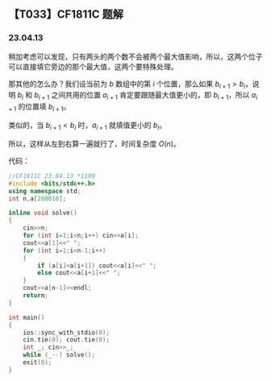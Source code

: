 <head>
    <script src="https://cdn.mathjax.org/mathjax/latest/MathJax.js?config=TeX-AMS-MML_HTMLorMML" type="text/javascript"></script>
    <script type="text/x-mathjax-config">
        MathJax.Hub.Config({
            tex2jax: {
            skipTags: ['script', 'noscript', 'style', 'textarea', 'pre'],
            inlineMath: [['$','$']]
            }
        });
    </script>
</head>

## 【T033】CF1811C 题解
### 23.04.13

稍加考虑可以发现，只有两头的两个数不会被两个最大值影响，所以，这两个位子可以直接填它旁边的那个最大值，这两个要特殊处理。

那其他的怎么办？我们设当前为 $b$ 数组中的第 $i$ 个位置，那么如果 $b_{i+1} > b_{i}$，说明 $b_i$ 和 $b_{i+1}$ 之间共用的位置 $a_{i+1}$ 肯定要跟随最大值更小的，即 $b_{i+1}$，所以 $a_{i+1}$ 的位置填 $b_{i+1}$。

类似的，当 $b_{i+1} < b_{i}$ 时，$a_{i+1}$ 就填值更小的 $b_{i}$。

所以，这样从左到右算一遍就行了，时间复杂度 $O(n)$。

代码：

```cpp
//CF1811C 23.04.13 *1100
#include <bits/stdc++.h>
using namespace std;
int n,a[200010];

inline void solve()
{
    cin>>n;
    for (int i=1;i<n;i++) cin>>a[i];  
    cout<<a[1]<<" ";
    for (int i=1;i<n-1;i++)
    {
        if (a[i]<a[i+1]) cout<<a[i]<<" ";
        else cout<<a[i+1]<<" ";
    }
    cout<<a[n-1]<<endl;
    return;
}

int main()
{
    ios::sync_with_stdio(0);
    cin.tie(0); cout.tie(0);
    int _; cin>>_;
    while (_--) solve();
    exit(0);
}
```
